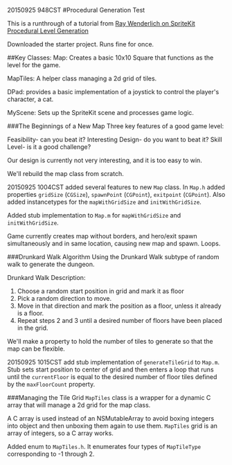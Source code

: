 20150925 948CST
#Procedural Generation Test

This is a runthrough of a tutorial from [Ray Wenderlich on SpriteKit Procedural Level Generation](http://www.raywenderlich.com/49502/procedural-level-generation-in-games-tutorial-part-1)

Downloaded the starter project. Runs fine for once. 

##Key Classes:
Map: Creates a basic 10x10 Square that functions as the level for the game.

MapTiles: A helper class managing a 2d grid of tiles.

DPad: provides a basic implementation of a joystick to control the player's character, a cat.

MyScene: Sets up the SpriteKit scene and processes game logic.

###The Beginnings of a New Map
Three key features of a good game level:

Feasibility- can you beat it?
Interesting Design- do you want to beat it?
Skill Level- is it a good challenge?

Our design is currently not very interesting, and it is too easy to win.

We'll rebuild the map class from scratch.

20150925 1004CST
added several features to new `Map` class. In `Map.h` added properties `gridSize` (`CGSize`), `spawnPoint` (`CGPoint`), `exitpoint` (`CGPoint`). Also added instancetypes for the `mapWithGridSize` and `initWithGridSize`.

Added stub implementation to `Map.m` for `mapWithGridSize` and `initWithGridSize`.

Game currently creates map without borders, and hero/exit spawn simultaneously and in same location, causing new map and spawn. Loops.

###Drunkard Walk Algorithm
Using the Drunkard Walk subtype of random walk to generate the dungeon.

Drunkard Walk Description:
1. Choose a random start position in grid and mark it as floor
2. Pick a random direction to move.
3. Move in that direction and mark the position as a floor, unless it already is a floor.
4. Repeat steps 2 and 3 until a desired number of floors have been placed in the grid.

We'll make a property to hold the number of tiles to generate so that the map can be flexible.

20150925 1015CST
add stub implementation of `generateTileGrid` to `Map.m`. Stub sets start position to center of grid and then enters a loop that runs until the `currentFloor` is equal to the desired number of floor tiles defined by the `maxFloorCount` property.

###Managing the Tile Grid
`MapTiles` class is a wrapper for a dynamic C array that will manage a 2d grid for the map class.

A C array is used instead of an NSMutableArray to avoid boxing integers into object and then unboxing them again to use them. `MapTiles` grid is an array of integers, so a C array works.

Added enum to `MapTiles.h`. It enumerates four types of `MapTileType` corresponding to -1 through 2.



